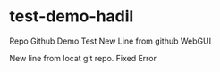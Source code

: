 # test-demo-hadil
Repo Github Demo Test
New Line from github WebGUI 


New line from locat git repo.
Fixed Error
